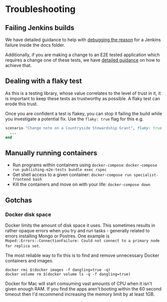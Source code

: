 # Troubleshooting

## Failing Jenkins builds

We have detailed guidance to help with [debugging the reason][debugging-fails]
for a Jenkins failure inside the docs folder.

Additionally, if you are making a change to an E2E tested application which
requires a change one of these tests, we have
[detailed guidance][breaking-app-change] on how to achieve that.

[debugging-fails]: ./jenkins-debugging-failures.md
[breaking-app-change]: ./jenkins-breaking-changes.md

## Dealing with a flaky test

As this is a testing library, whose value correlates to the level of trust in
it, it is important to keep these tests as trustworthy as possible. A flaky
test can erode this trust.

Once you are confident a test is flakey, you can stop it failing the build while you investigate a potential fix. Use the `flaky: true` flag for this e.g.

```ruby
scenario "Change note on a Countryside Stewardship Grant", flaky: true do
  ...
end
```

## Manually running containers

- Run programs within containers using `docker-compose`:
  `docker-compose run publishing-e2e-tests bundle exec rspec`
- Get shell access to a given container: `docker-compose run specialist-frontend bash`
- Kill the containers and move on with your life: `docker-compose down`

## Gotchas

### Docker disk space

Docker limits the amount of disk space it uses. This sometimes results in
rather opaque errors when you try and run tasks - generally related to
errors installing Mongo or Postres. One example is
`Moped::Errors::ConnectionFailure: Could not connect to a primary node for
replica set`.

The most reliable way to fix this is to find and remove unnecessary Docker
containers and images.

```
docker rmi $(docker images -f dangling=true -q)
docker volume rm $(docker volume ls -q -f dangling=true)
```

Docker for Mac will start comsuming vast amounts of CPU when it isn't given
enough RAM. If you find the apps aren't booting within the 60 second timeout
then I'd recommend increasing the memory limit by at least 1GB.
